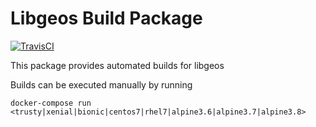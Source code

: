 # Libgeos Build Package

[![TravisCI](https://img.shields.io/travis/charlesportwoodii/libgeos-build.svg?style=flat-square "TravisCI")](https://travis-ci.com/charlesportwoodii/libgeos-build)

This package provides automated builds for libgeos

Builds can be executed manually by running
```
docker-compose run <trusty|xenial|bionic|centos7|rhel7|alpine3.6|alpine3.7|alpine3.8>
```
